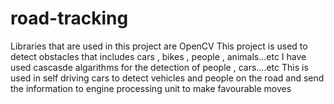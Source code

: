 # road-tracking

Libraries that are used in this project are OpenCV
This project is used to detect obstacles that includes cars , bikes , people , animals...etc
I have used cascasde algarithms for the detection of people , cars....etc
This is used in self driving cars to detect vehicles and people on the road and send the information to engine processing unit to make favourable moves
